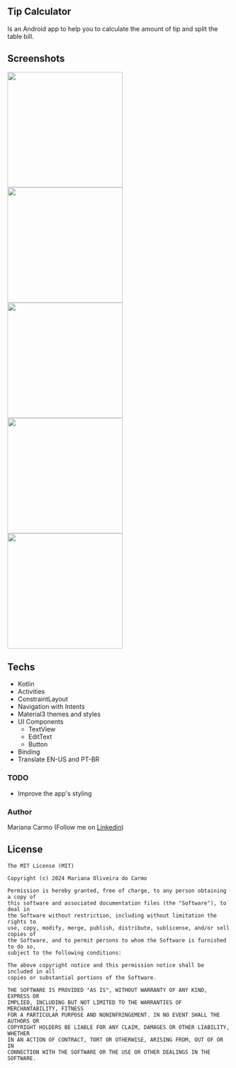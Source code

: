 ## Tip Calculator

Is an Android app to help you to calculate the amount of tip and split the table bill.

## Screenshots
<img src="assets/video-app.gif" width="260"/><img src="assets/imagem1.png" width="260"/><img src="assets/imagem2.png" width="260"/><img src="assets/imagem3.png" width="260"/><img src="assets/imagem4.png" width="260"/>


## Techs

- Kotlin
- Activities
- ConstraintLayout
- Navigation with Intents
- Material3 themes and styles
- UI Components
  - TextView
  - EditText
  - Button
- Binding
- Translate EN-US and PT-BR

### TODO

- Improve the app's styling

### Author

Mariana Carmo (Follow me on [Linkedin](https://www.linkedin.com/in/mariana-oliveira-carmo/))

## License

```
The MIT License (MIT)

Copyright (c) 2024 Mariana Oliveira do Carmo

Permission is hereby granted, free of charge, to any person obtaining a copy of
this software and associated documentation files (the "Software"), to deal in
the Software without restriction, including without limitation the rights to
use, copy, modify, merge, publish, distribute, sublicense, and/or sell copies of
the Software, and to permit persons to whom the Software is furnished to do so,
subject to the following conditions:

The above copyright notice and this permission notice shall be included in all
copies or substantial portions of the Software.

THE SOFTWARE IS PROVIDED "AS IS", WITHOUT WARRANTY OF ANY KIND, EXPRESS OR
IMPLIED, INCLUDING BUT NOT LIMITED TO THE WARRANTIES OF MERCHANTABILITY, FITNESS
FOR A PARTICULAR PURPOSE AND NONINFRINGEMENT. IN NO EVENT SHALL THE AUTHORS OR
COPYRIGHT HOLDERS BE LIABLE FOR ANY CLAIM, DAMAGES OR OTHER LIABILITY, WHETHER
IN AN ACTION OF CONTRACT, TORT OR OTHERWISE, ARISING FROM, OUT OF OR IN
CONNECTION WITH THE SOFTWARE OR THE USE OR OTHER DEALINGS IN THE SOFTWARE.
```
